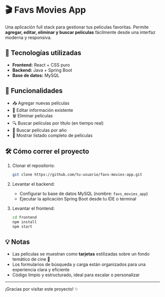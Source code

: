 # 🎬 Favs Movies App

Una aplicación full stack para gestionar tus películas favoritas. Permite **agregar, editar, eliminar y buscar películas** fácilmente desde una interfaz moderna y responsiva.

## 🚀 Tecnologías utilizadas

- **Frontend:** React + CSS puro
- **Backend:** Java + Spring Boot
- **Base de datos:** MySQL

## 🧩 Funcionalidades

- 📥 Agregar nuevas películas
- 📝 Editar información existente
- 🗑️ Eliminar películas
- 🔍 Buscar películas por título (en tiempo real)
- 📆 Buscar películas por año
- 🎲 Mostrar listado completo de películas

## 🛠️ Cómo correr el proyecto

1. Clonar el repositorio:
   ```bash
   git clone https://github.com/tu-usuario/favs-movies-app.git
   ```

2. Levantar el backend:
   - Configurar tu base de datos MySQL (nombre: `favs_movies_app`)
   - Ejecutar la aplicación Spring Boot desde tu IDE o terminal

3. Levantar el frontend:
   ```bash
   cd frontend
   npm install
   npm start
   ```

## 💡 Notas

- Las películas se muestran como **tarjetas** estilizadas sobre un fondo temático de cine 🎥
- Los formularios de búsqueda y carga están organizados para una experiencia clara y eficiente
- Código limpio y estructurado, ideal para escalar o personalizar

---

¡Gracias por visitar este proyecto! ✨
